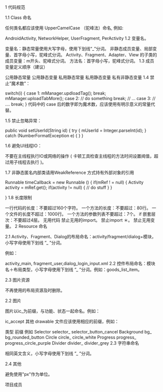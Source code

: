 1 代码规范

1.1 Class 命名

任何类名都应该使用 UpperCamelCase （驼峰法）命名, 例如:

  AndroidActivity, NetworkHelper, UserFragment, PerActivity
1.2 变量名。

变量名：静态常量使用大写字母，使用下划线“_”分词。
非静态成员变量、局部变量、首字母小写，驼峰式分词。
Activity、Fragment、Adapter、View 的子类的成员变量：m开头、驼峰式分词。
方法名：首字母小写，驼峰式分词。
1.3 成员变量定义顺序（建议）

公用静态常量
公用静态变量
私用静态常量
私用静态变量
私有非静态变量
1.4 禁止”魔术数”：

switch(i) {
  case 1:
    mManager.updloadTag();
  break;
    mManager.uploadTabMore();
  case 2:
    // do something
  break;
   // ...
  case 3:
   // ....
  break;
}
代码中的 case 后的数字即为魔术数，应该使用有明示意义的常量代替。

1.5 禁止忽略异常：

public void setUserId(String id) { try { mUserId = Integer.parseInt(id); } catch (NumberFormatException e) { } }

1.6 避免UI线程IO：

不要在主线程执行IO或网络的操作 ( 卡顿工具检查主线程的方法时间设置阀值，超过用子线程去执行 )。

1.7 非静态匿名内部类请用WeakReference 方式持有外部对象的引用

Runnable timeCallback = new Runnable () {
  if(mRef ! = null) {
    Activity activity = mRef.get();
    if(activity != null) {
     // do stuff
    }
  }

}
1.8 长度限制

一行代码的长度：不要超过160个字符。
一个方法的长度：不要超过：80行。
一个文件的长度不超过：1000行。
一个方法的参数列表不要超过：7个。
if 嵌套层次：不要超过4层。
无用代码
禁止无用的import。
禁止import ＊。
禁止无用变量。
2 Resource 命名

2.1 Activity、Fragment、Dialog的布局命名：activity/fragment/dialog+模块，小写字母使用下划线 ”_ ”分词。

例如：

 activity_main, fragment_user,dialog_login_input.xml
2.2 控件布局命名：模块名＋布局类型，小写字母使用下划线 ”_ ”分词。例如：goods_list_item。

2.3 图片资源

不再使用的布局资源及时删除。

2.2 图片

图片以ic_为前缀，与功能、状态一起命名。例如：

ic_accept
其他 drawable 文件应该使用相应的前缀，例如：

类型	前缀	例如
Selector	selector_	selector_button_cancel
Background	bg_	bg_rounded_button
Circle	circle_	circle_white
Progress	progress_	progress_circle_purple
Divider	divider_	divider_grey
2.3 字符串命名

相同英文含义，小写字母使用下划线 ”_ ”分词。

2.4 其他

避免使用"px"作为单位。

项目成员
